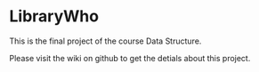 LibraryWho
==========

This is the final project of the course Data Structure.

Please visit the wiki on github to get the detials about this project.
